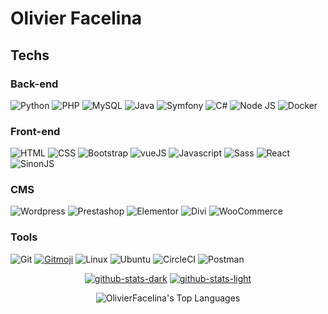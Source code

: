 # Olivier Facelina

## Techs
### Back-end

![Python](https://img.shields.io/badge/Python-black?style=for-the-badge&logo=python)
![PHP](https://img.shields.io/badge/PHP-black?style=for-the-badge&logo=php)
![MySQL](https://img.shields.io/badge/MySQL-black?style=for-the-badge&logo=mysql)
![Java](https://img.shields.io/badge/Java-black?style=for-the-badge&logo=java)
![Symfony](https://img.shields.io/badge/Symfony-black?style=for-the-badge&logo=symfony)
![C#](https://img.shields.io/badge/CSharp-black?style=for-the-badge&logo=csharp)
![Node JS](https://img.shields.io/badge/Node_JS-black?style=for-the-badge&logo=node.js)
![Docker](https://img.shields.io/badge/Docker-black?style=for-the-badge&logo=docker)

### Front-end

![HTML](https://img.shields.io/badge/HTML-black?style=for-the-badge&logo=html5)
![CSS](https://img.shields.io/badge/CSS-black?style=for-the-badge&logo=css3)
![Bootstrap](https://img.shields.io/badge/Bootstrap-black?style=for-the-badge&logo=bootstrap)
![vueJS](https://img.shields.io/badge/Vue_JS-black?style=for-the-badge&logo=vuejs)
![Javascript](https://img.shields.io/badge/Javascript-black?style=for-the-badge&logo=javascript)
![Sass](https://img.shields.io/badge/Sass-black?style=for-the-badge&logo=sass)
![React](https://img.shields.io/badge/React-black?style=for-the-badge&logo=react)
![SinonJS](https://img.shields.io/badge/Sinon_JS-black?style=for-the-badge&logo=sinonjs)

### CMS

![Wordpress](https://img.shields.io/badge/Wordpress-black?style=for-the-badge&logo=wordpress)
![Prestashop](https://img.shields.io/badge/Prestashop-black?style=for-the-badge&logo=prestashop)
![Elementor](https://img.shields.io/badge/Elementor-black?style=for-the-badge&logo=elementor)
![Divi](https://img.shields.io/badge/Divi-black?style=for-the-badge&logo=divi)
![WooCommerce](https://img.shields.io/badge/WooCommerce-black?style=for-the-badge&logo=woocommerce)


### Tools

![Git](https://img.shields.io/badge/Git-black?style=for-the-badge&logo=git)
[![Gitmoji](https://img.shields.io/badge/😜_Gitmoji-black?style=for-the-badge)](https://gitmoji.dev)
![Linux](https://img.shields.io/badge/Linux-black?style=for-the-badge&logo=linux)
![Ubuntu](https://img.shields.io/badge/Ubuntu-black?style=for-the-badge&logo=ubuntu)
![CircleCI](https://img.shields.io/badge/CircleCI-black?style=for-the-badge&logo=circleci)
![Postman](https://img.shields.io/badge/Postman-black?style=for-the-badge&logo=postman)


<div align="center">

  [![github-stats-dark](https://github-readme-stats.vercel.app/api?username=OlivierFacelina&show_icons=true&theme=dark#gh-dark-mode-only)](https://github.com/anuraghazra/github-readme-stats#gh-dark-mode-only)
  [![github-stats-light](https://github-readme-stats.vercel.app/api?username=OlivierFacelina&show_icons=true&theme=default#gh-light-mode-only)](https://github.com/anuraghazra/github-readme-stats#gh-light-mode-only)

</div>

<div align="center">

  ![OlivierFacelina's Top Languages](https://github-readme-stats.vercel.app/api/top-langs/?username=OlivierFacelina&theme=vue-dark&show_icons=true&hide_border=true&layout=compact)

</div>
